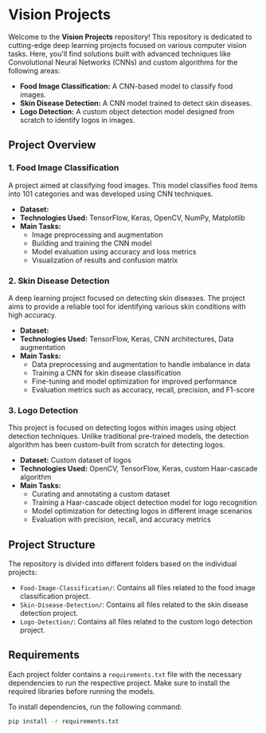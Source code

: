 # Vision Projects


Welcome to the **Vision Projects** repository! This repository is dedicated to cutting-edge deep learning projects focused on various computer vision tasks. Here, you'll find solutions built with advanced techniques like Convolutional Neural Networks (CNNs) and custom algorithms for the following areas:

- **Food Image Classification:** A CNN-based model to classify food images.
- **Skin Disease Detection:** A CNN model trained to detect skin diseases.
- **Logo Detection:** A custom object detection model designed from scratch to identify logos in images.

## Project Overview

### 1. **Food Image Classification**
A project aimed at classifying food images. This model classifies food items into 101 categories and was developed using CNN techniques. 

- **Dataset:**
- **Technologies Used:** TensorFlow, Keras, OpenCV, NumPy, Matplotlib
- **Main Tasks:**
  - Image preprocessing and augmentation
  - Building and training the CNN model
  - Model evaluation using accuracy and loss metrics
  - Visualization of results and confusion matrix

### 2. **Skin Disease Detection**
A deep learning project focused on detecting skin diseases. The project aims to provide a reliable tool for identifying various skin conditions with high accuracy.

- **Dataset:** 
- **Technologies Used:** TensorFlow, Keras, CNN architectures, Data augmentation
- **Main Tasks:**
  - Data preprocessing and augmentation to handle imbalance in data
  - Training a CNN for skin disease classification
  - Fine-tuning and model optimization for improved performance
  - Evaluation metrics such as accuracy, recall, precision, and F1-score

### 3. **Logo Detection**
This project is focused on detecting logos within images using object detection techniques. Unlike traditional pre-trained models, the detection algorithm has been custom-built from scratch for detecting logos.

- **Dataset:** Custom dataset of logos
- **Technologies Used:** OpenCV, TensorFlow, Keras, custom Haar-cascade algorithm
- **Main Tasks:**
  - Curating and annotating a custom dataset
  - Training a Haar-cascade object detection model for logo recognition
  - Model optimization for detecting logos in different image scenarios
  - Evaluation with precision, recall, and accuracy metrics

## Project Structure
The repository is divided into different folders based on the individual projects:

- `Food-Image-Classification/`: Contains all files related to the food image classification project.
- `Skin-Disease-Detection/`: Contains all files related to the skin disease detection project.
- `Logo-Detection/`: Contains all files related to the custom logo detection project.

## Requirements
Each project folder contains a `requirements.txt` file with the necessary dependencies to run the respective project. Make sure to install the required libraries before running the models.

To install dependencies, run the following command:

```bash
pip install -r requirements.txt

